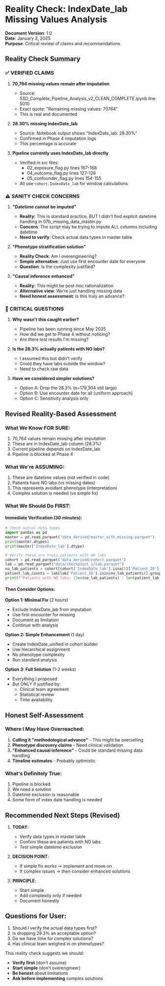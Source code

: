 # Reality Check: IndexDate_lab Missing Values Analysis

**Document Version**: 1.0  
**Date**: January 3, 2025  
**Purpose**: Critical review of claims and recommendations

## Reality Check Summary

### ✅ VERIFIED CLAIMS

1. **70,764 missing values remain after imputation**
   - Source: SSD_Complete_Pipeline_Analysis_v2_CLEAN_COMPLETE.ipynb line 5010
   - Exact quote: "Remaining missing values: 70764"
   - This is real and documented

2. **28.30% missing IndexDate_lab**
   - Source: Notebook output shows "IndexDate_lab: 28.30%"
   - Confirmed in Phase 4 imputation logs
   - This percentage is accurate

3. **Pipeline currently uses IndexDate_lab directly**
   - Verified in src files:
     - 02_exposure_flag.py lines 167-168
     - 04_outcome_flag.py lines 127-128
     - 05_confounder_flag.py lines 154-155
   - All use `cohort.IndexDate_lab` for window calculations

### ⚠️ SANITY CHECK CONCERNS

1. **"Datetime cannot be imputed"**
   - **Reality**: This is standard practice, BUT I didn't find explicit datetime handling in 07b_missing_data_master.py
   - **Concern**: The script may be trying to impute ALL columns including datetime
   - **Need to verify**: Check actual data types in master table

2. **"Phenotype stratification solution"**
   - **Reality Check**: Am I overengineering?
   - **Simple alternative**: Just use first encounter date for everyone
   - **Question**: Is the complexity justified?

3. **"Causal inference enhanced"**
   - **Reality**: This might be post-hoc rationalization
   - **Alternative view**: We're just handling missing data
   - **Need honest assessment**: Is this truly an advance?

### 🔴 CRITICAL QUESTIONS

1. **Why wasn't this caught earlier?**
   - Pipeline has been running since May 2025
   - How did we get to Phase 4 without noticing?
   - Are there test results I'm missing?

2. **Is the 28.3% actually patients with NO labs?**
   - I assumed this but didn't verify
   - Could they have labs outside the window?
   - Need to check raw data

3. **Have we considered simpler solutions?**
   - Option A: Drop the 28.3% (n=179,304 still large)
   - Option B: Use encounter date for all (uniform approach)
   - Option C: Sensitivity analysis only

## Revised Reality-Based Assessment

### What We Know FOR SURE:
1. 70,764 values remain missing after imputation
2. These are in IndexDate_lab column (28.3%)
3. Current pipeline depends on IndexDate_lab
4. Pipeline is blocked at Phase 4

### What We're ASSUMING:
1. These are datetime values (not verified in code)
2. Patients have NO labs (vs missing dates)
3. This represents avoidant phenotype (interpretation)
4. Complex solution is needed (vs simple fix)

### What We Should Do FIRST:

#### Immediate Verification (30 minutes):
```python
# Check actual data types
import pandas as pd
master = pd.read_parquet("data_derived/master_with_missing.parquet")
print(master.dtypes)
print(master['IndexDate_lab'].dtype)

# Verify these are truly patients with NO labs
cohort = pd.read_parquet("data_derived/cohort.parquet")
lab = pd.read_parquet("data/checkpoint_1/lab.parquet")
no_lab_patients = cohort[cohort['IndexDate_lab'].isna()]['Patient_ID']
patient_lab_counts = lab[lab['Patient_ID'].isin(no_lab_patients)].groupby('Patient_ID').size()
print(f"Patients with NO labs: {len(no_lab_patients) - len(patient_lab_counts)}")
```

#### Then Consider Options:

**Option 1: Minimal Fix** (2 hours)
- Exclude IndexDate_lab from imputation
- Use first encounter for missing
- Document as limitation
- Continue with analysis

**Option 2: Simple Enhancement** (1 day)
- Create IndexDate_unified in cohort builder
- Use hierarchical assignment
- No phenotype complexity
- Run standard analysis

**Option 3: Full Solution** (1-2 weeks)
- Everything I proposed
- But ONLY if justified by:
  - Clinical team agreement
  - Statistical review
  - Time availability

## Honest Self-Assessment

### Where I May Have Overreached:
1. **Calling it "methodological advance"** - This might be overselling
2. **Phenotype discovery claims** - Need clinical validation
3. **"Enhanced causal inference"** - Could be standard missing data handling
4. **Timeline estimates** - Probably optimistic

### What's Definitely True:
1. Pipeline is blocked
2. We need a solution
3. Datetime exclusion is reasonable
4. Some form of index date handling is needed

## Recommended Next Steps (Revised)

1. **TODAY**: 
   - Verify data types in master table
   - Confirm these are patients with NO labs
   - Test simple datetime exclusion

2. **DECISION POINT**:
   - If simple fix works → implement and move on
   - If complex issues → then consider enhanced solutions

3. **PRINCIPLE**: 
   - Start simple
   - Add complexity only if needed
   - Document honestly

## Questions for User:

1. Should I verify the actual data types first?
2. Is dropping 28.3% an acceptable option?
3. Do we have time for complex solutions?
4. Has clinical team weighed in on phenotypes?

This reality check suggests we should:
- **Verify first** (don't assume)
- **Start simple** (don't overengineer)
- **Be honest** about limitations
- **Ask before implementing** complex solutions